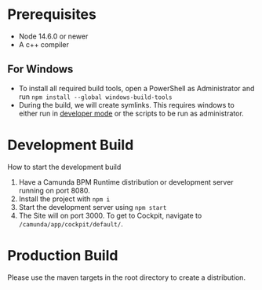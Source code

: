 # Prerequisites

- Node 14.6.0 or newer
- A c++ compiler

## For Windows

- To install all required build tools, open a PowerShell as Administrator and run `npm install --global windows-build-tools`
- During the build, we will create symlinks. This requires windows to either run in [developer mode](https://docs.microsoft.com/en-us/windows/uwp/get-started/enable-your-device-for-development) or the scripts to be run as administrator.

# Development Build
How to start the development build

1. Have a Camunda BPM Runtime distribution or development server running on port 8080.
2. Install the project with `npm i`
2. Start the development server using `npm start`	
3. The Site will on port 3000. To get to Cockpit, navigate to `/camunda/app/cockpit/default/`.

# Production Build
Please use the maven targets in the root directory to create a distribution.